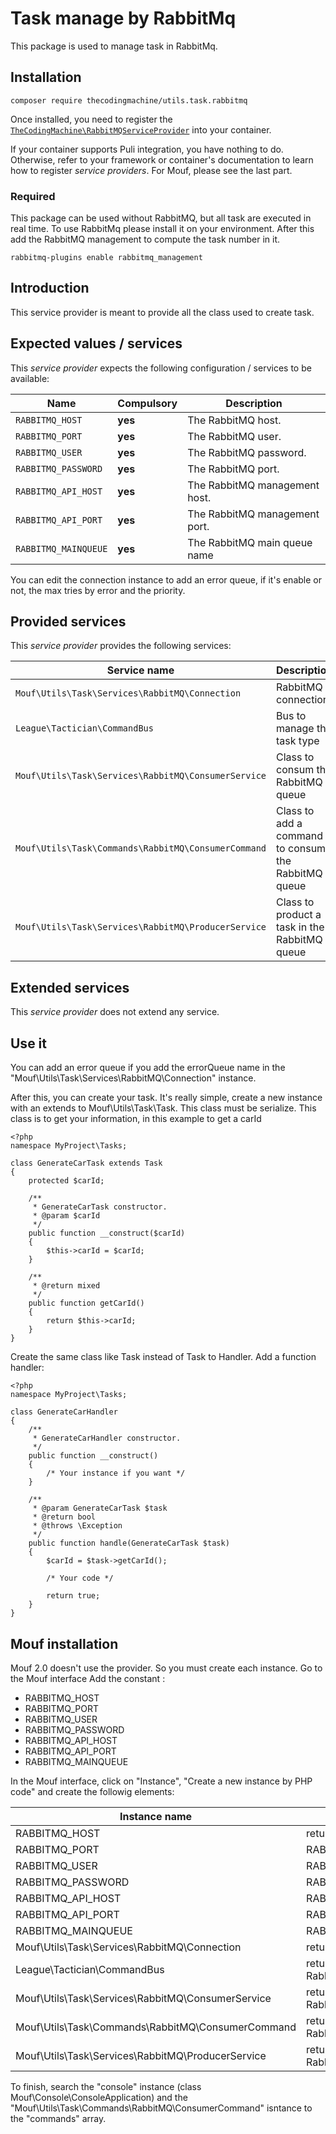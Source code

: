 # Task manage by RabbitMq

This package is used to manage task in RabbitMq.

## Installation

```
composer require thecodingmachine/utils.task.rabbitmq
```

Once installed, you need to register the [`TheCodingMachine\RabbitMQServiceProvider`](src/DI/RabbitMQServiceProvider.php) into your container.

If your container supports Puli integration, you have nothing to do. Otherwise, refer to your framework or container's documentation to learn how to register *service providers*.
For Mouf, please see the last part.

### Required
This package can be used without RabbitMQ, but all task are executed in real time.
To use RabbitMq please install it on your environment.
After this add the RabbitMQ management to compute the task number in it.
```
rabbitmq-plugins enable rabbitmq_management
```

## Introduction

This service provider is meant to provide all the class used to create task.

## Expected values / services

This *service provider* expects the following configuration / services to be available:

| Name                 | Compulsory      | Description                            |
|----------------------|------------|----------------------------------------|
| `RABBITMQ_HOST`      |  **yes**    | The RabbitMQ host.                     |
| `RABBITMQ_PORT`      |  **yes**    | The RabbitMQ user.                     |
| `RABBITMQ_USER`      |  **yes**    | The RabbitMQ password.                 |
| `RABBITMQ_PASSWORD`  |  **yes**    | The RabbitMQ port.                     |
| `RABBITMQ_API_HOST`  |  **yes**    | The RabbitMQ management host.          |
| `RABBITMQ_API_PORT`  |  **yes**    | The RabbitMQ management port.          |
| `RABBITMQ_MAINQUEUE` |  **yes**    | The RabbitMQ main queue name           |

You can edit the connection instance to add an error queue, if it's enable or not, the max tries by error and the priority.

## Provided services

This *service provider* provides the following services:

| Service name                                         | Description                          |
|------------------------------------------------------|--------------------------------------|
| `Mouf\Utils\Task\Services\RabbitMQ\Connection`       | RabbitMQ connection   |
| `League\Tactician\CommandBus`                        | Bus to manage the task type   |
| `Mouf\Utils\Task\Services\RabbitMQ\ConsumerService`  | Class to consum the RabbitMQ queue   |
| `Mouf\Utils\Task\Commands\RabbitMQ\ConsumerCommand`  | Class to add a command to consum the RabbitMQ queue   |
| `Mouf\Utils\Task\Services\RabbitMQ\ProducerService`  | Class to product a task in the RabbitMQ queue   |


## Extended services

This *service provider* does not extend any service.


## Use it

You can add an error queue if you add the errorQueue name in the "Mouf\Utils\Task\Services\RabbitMQ\Connection" instance.

After this, you can create your task. It's really simple, create a new instance with an extends to Mouf\Utils\Task\Task. This class must be serialize.
This class is to get your information, in this example to get a carId
```
<?php
namespace MyProject\Tasks;

class GenerateCarTask extends Task
{
    protected $carId;

    /**
     * GenerateCarTask constructor.
     * @param $carId
     */
    public function __construct($carId)
    {
        $this->carId = $carId;
    }

    /**
     * @return mixed
     */
    public function getCarId()
    {
        return $this->carId;
    }
}
```

Create the same class like Task instead of Task to Handler. Add a function handler:
```
<?php
namespace MyProject\Tasks;

class GenerateCarHandler
{
    /**
     * GenerateCarHandler constructor.
     */
    public function __construct()
    {
        /* Your instance if you want */
    }

    /**
     * @param GenerateCarTask $task
     * @return bool
     * @throws \Exception
     */
    public function handle(GenerateCarTask $task)
    {
        $carId = $task->getCarId();

        /* Your code */

        return true;
    }
}
```

## Mouf installation

Mouf 2.0 doesn't use the provider. So you must create each instance.
Go to the Mouf interface
Add the constant : 
- RABBITMQ_HOST
- RABBITMQ_PORT
- RABBITMQ_USER
- RABBITMQ_PASSWORD
- RABBITMQ_API_HOST
- RABBITMQ_API_PORT
- RABBITMQ_MAINQUEUE

In the Mouf interface, click on "Instance", "Create a new instance by PHP code" and create the followig elements:

| Instance name            | Code   |
|-----------------|------------|
| RABBITMQ_HOST      | return RABBITMQ_HOST  |
| RABBITMQ_PORT       | RABBITMQ_PORT  |
| RABBITMQ_USER       | RABBITMQ_USER  |
| RABBITMQ_PASSWORD       | RABBITMQ_PASSWORD  |
| RABBITMQ_API_HOST       | RABBITMQ_API_HOST  |
| RABBITMQ_API_PORT       | RABBITMQ_API_PORT  |
| RABBITMQ_MAINQUEUE       | RABBITMQ_MAINQUEUE  |
| Mouf\Utils\Task\Services\RabbitMQ\Connection       | return RabbitMQServiceProvider::createConnection($container)  |
| League\Tactician\CommandBus       | return RabbitMQServiceProvider::createCommandBus($container)  |
| Mouf\Utils\Task\Services\RabbitMQ\ConsumerService       | return RabbitMQServiceProvider::createConsumerService($container)  |
| Mouf\Utils\Task\Commands\RabbitMQ\ConsumerCommand       | return RabbitMQServiceProvider::createConsumerCommand($container)  |
| Mouf\Utils\Task\Services\RabbitMQ\ProducerService       | return RabbitMQServiceProvider::createProducerService($container)  |

To finish, search the "console" instance (class Mouf\Console\ConsoleApplication) and the "Mouf\Utils\Task\Commands\RabbitMQ\ConsumerCommand" isntance to the "commands" array.
